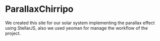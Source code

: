 ParallaxChirripo
================

We created this site for our solar system implementing the parallax effect using StellarJS, also we used yeoman for manage the workflow of the project.
